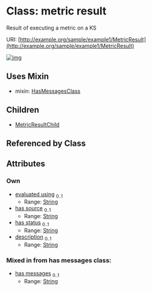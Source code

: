 
# Class: metric result


Result of executing a metric on a KS

URI: [http://example.org/sample/example1/MetricResult](http://example.org/sample/example1/MetricResult)


[![img](https://yuml.me/diagram/nofunky;dir:TB/class/[MetricResultChild],[MetricResult&#124;evaluated_using:string%20%3F;has_source:string%20%3F;has_status:string%20%3F;description:string%20%3F;has_messages:string%20%3F]uses%20-.->[HasMessagesClass],[MetricResult]^-[MetricResultChild],[HasMessagesClass])](https://yuml.me/diagram/nofunky;dir:TB/class/[MetricResultChild],[MetricResult&#124;evaluated_using:string%20%3F;has_source:string%20%3F;has_status:string%20%3F;description:string%20%3F;has_messages:string%20%3F]uses%20-.->[HasMessagesClass],[MetricResult]^-[MetricResultChild],[HasMessagesClass])

## Uses Mixin

 *  mixin: [HasMessagesClass](HasMessagesClass.md)

## Children

 * [MetricResultChild](MetricResultChild.md)

## Referenced by Class


## Attributes


### Own

 * [evaluated using](evaluated_using.md)  <sub>0..1</sub>
     * Range: [String](types/String.md)
 * [has source](has_source.md)  <sub>0..1</sub>
     * Range: [String](types/String.md)
 * [has status](has_status.md)  <sub>0..1</sub>
     * Range: [String](types/String.md)
 * [description](description.md)  <sub>0..1</sub>
     * Range: [String](types/String.md)

### Mixed in from has messages class:

 * [has messages](has_messages.md)  <sub>0..1</sub>
     * Range: [String](types/String.md)
